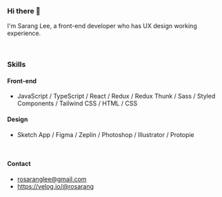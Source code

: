 ### Hi there 👋

I'm Sarang Lee, a front-end developer who has UX design working experience.

<br>

### Skills

#### Front-end
- JavaScript / TypeScript / React / Redux / Redux Thunk / Sass / Styled Components / Tailwind CSS / HTML / CSS

#### Design
- Sketch App / Figma / Zeplin / Photoshop / Illustrator / Protopie

<br>

#### Contact

- rosaranglee@gmail.com
- https://velog.io/@rosarang


<!--
**rosarang/rosarang** is a ✨ _special_ ✨ repository because its `README.md` (this file) appears on your GitHub profile.

Here are some ideas to get you started:

- 🔭 I’m currently working on ...
- 🌱 I’m currently learning ...
- 👯 I’m looking to collaborate on ...
- 🤔 I’m looking for help with ...
- 💬 Ask me about ...
- 📫 How to reach me: ...
- 😄 Pronouns: ...
- ⚡ Fun fact: ...
-->

